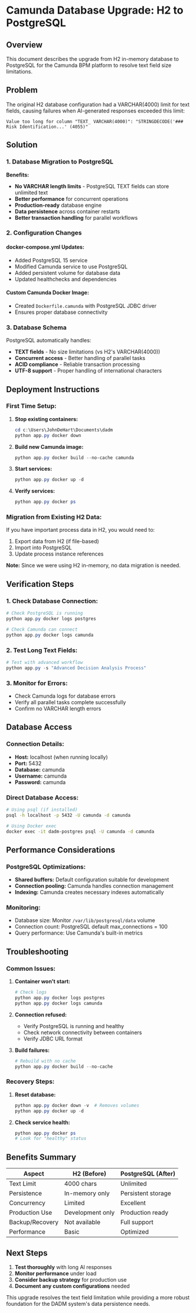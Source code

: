 # Camunda Database Upgrade: H2 to PostgreSQL

## Overview

This document describes the upgrade from H2 in-memory database to PostgreSQL for the Camunda BPM platform to resolve text field size limitations.

## Problem

The original H2 database configuration had a VARCHAR(4000) limit for text fields, causing failures when AI-generated responses exceeded this limit:

```
Value too long for column "TEXT_ VARCHAR(4000)": "STRINGDECODE('### Risk Identification...' (4055)"
```

## Solution

### 1. Database Migration to PostgreSQL

**Benefits:**
- **No VARCHAR length limits** - PostgreSQL TEXT fields can store unlimited text
- **Better performance** for concurrent operations
- **Production-ready** database engine
- **Data persistence** across container restarts
- **Better transaction handling** for parallel workflows

### 2. Configuration Changes

#### docker-compose.yml Updates:
- Added PostgreSQL 15 service
- Modified Camunda service to use PostgreSQL
- Added persistent volume for database data
- Updated healthchecks and dependencies

#### Custom Camunda Docker Image:
- Created `Dockerfile.camunda` with PostgreSQL JDBC driver
- Ensures proper database connectivity

### 3. Database Schema

PostgreSQL automatically handles:
- **TEXT fields** - No size limitations (vs H2's VARCHAR(4000))
- **Concurrent access** - Better handling of parallel tasks
- **ACID compliance** - Reliable transaction processing
- **UTF-8 support** - Proper handling of international characters

## Deployment Instructions

### First Time Setup:

1. **Stop existing containers:**
   ```powershell
   cd c:\Users\JohnDeHart\Documents\dadm
   python app.py docker down
   ```

2. **Build new Camunda image:**
   ```powershell
   python app.py docker build --no-cache camunda
   ```

3. **Start services:**
   ```powershell
   python app.py docker up -d
   ```

4. **Verify services:**
   ```powershell
   python app.py docker ps
   ```

### Migration from Existing H2 Data:

If you have important process data in H2, you would need to:
1. Export data from H2 (if file-based)
2. Import into PostgreSQL
3. Update process instance references

**Note:** Since we were using H2 in-memory, no data migration is needed.

## Verification Steps

### 1. Check Database Connection:
```powershell
# Check PostgreSQL is running
python app.py docker logs postgres

# Check Camunda can connect
python app.py docker logs camunda
```

### 2. Test Long Text Fields:
```powershell
# Test with advanced workflow
python app.py -s "Advanced Decision Analysis Process"
```

### 3. Monitor for Errors:
- Check Camunda logs for database errors
- Verify all parallel tasks complete successfully
- Confirm no VARCHAR length errors

## Database Access

### Connection Details:
- **Host:** localhost (when running locally)
- **Port:** 5432
- **Database:** camunda
- **Username:** camunda
- **Password:** camunda

### Direct Database Access:
```bash
# Using psql (if installed)
psql -h localhost -p 5432 -U camunda -d camunda

# Using Docker exec
docker exec -it dadm-postgres psql -U camunda -d camunda
```

## Performance Considerations

### PostgreSQL Optimizations:
- **Shared buffers:** Default configuration suitable for development
- **Connection pooling:** Camunda handles connection management
- **Indexing:** Camunda creates necessary indexes automatically

### Monitoring:
- Database size: Monitor `/var/lib/postgresql/data` volume
- Connection count: PostgreSQL default max_connections = 100
- Query performance: Use Camunda's built-in metrics

## Troubleshooting

### Common Issues:

1. **Container won't start:**
   ```powershell
   # Check logs
   python app.py docker logs postgres
   python app.py docker logs camunda
   ```

2. **Connection refused:**
   - Verify PostgreSQL is running and healthy
   - Check network connectivity between containers
   - Verify JDBC URL format

3. **Build failures:**
   ```powershell
   # Rebuild with no cache
   python app.py docker build --no-cache
   ```

### Recovery Steps:

1. **Reset database:**
   ```powershell
   python app.py docker down -v  # Removes volumes
   python app.py docker up -d
   ```

2. **Check service health:**
   ```powershell
   python app.py docker ps
   # Look for "healthy" status
   ```

## Benefits Summary

| Aspect | H2 (Before) | PostgreSQL (After) |
|--------|-------------|-------------------|
| Text Limit | 4000 chars | Unlimited |
| Persistence | In-memory only | Persistent storage |
| Concurrency | Limited | Excellent |
| Production Use | Development only | Production ready |
| Backup/Recovery | Not available | Full support |
| Performance | Basic | Optimized |

## Next Steps

1. **Test thoroughly** with long AI responses
2. **Monitor performance** under load
3. **Consider backup strategy** for production use
4. **Document any custom configurations** needed

This upgrade resolves the text field limitation while providing a more robust foundation for the DADM system's data persistence needs.
